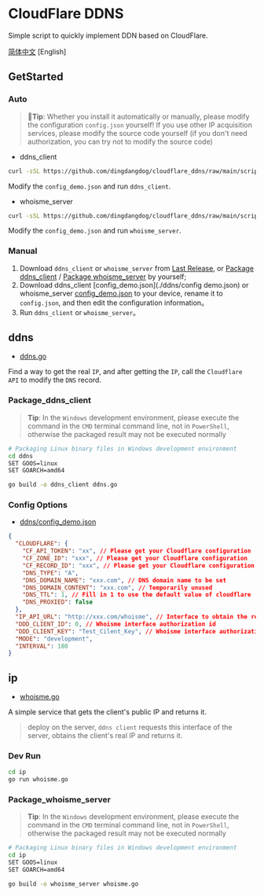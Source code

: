 # CloudFlare DDNS

Simple script to quickly implement DDN based on CloudFlare.

[简体中文](./README_ZH.MD) [English]

## GetStarted

### Auto

> 🧨**Tip**: Whether you install it automatically or manually, please modify the configuration `config.json` yourself! If you use other IP acquisition services, please modify the source code yourself (if you don't need authorization, you can try not to modify the source code)

- ddns_client

```sh
curl -sSL https://github.com/dingdangdog/cloudflare_ddns/raw/main/script/update_ddns.sh | bash
```

Modify the `config_demo.json` and run `ddns_client`.

- whoisme_server

```sh
curl -sSL https://github.com/dingdangdog/cloudflare_ddns/raw/main/script/update_whoisme.sh | bash
```

Modify the `config_demo.json` and run `whoisme_server`.

### Manual

1. Download `ddns_client` or `whoisme_server` from [Last Release](https://github.com/dingdangdog/cloudflare_ddns/releases), or [Package ddns_client](#Package_ddns_client) / [Package whoisme_server](#Package_whoisme_server) by yourself;
2. Download ddns_client [config_demo.json](./ddns/config demo.json) or whoisme_server [config_demo.json](./ip/config_demo.json) to your device, rename it to `config.json`, and then edit the configuration information。
3. Run `ddns_client` or `whoisme_server`。

## ddns

- [ddns.go](./ddns/ddns.go)

Find a way to get the real `IP`, and after getting the `IP`, call the `Cloudflare API` to modify the `DNS` record.

### Package_ddns_client

> **Tip**: In the `Windows` development environment, please execute the command in the `CMD` terminal command line, not in `PowerShell`, otherwise the packaged result may not be executed normally

```bash
# Packaging Linux binary files in Windows development environment
cd ddns
SET GOOS=linux
SET GOARCH=amd64

go build -o ddns_client ddns.go
```

### Config Options

- [ddns/config_demo.json](./ddns/config_demo.json)

```json
{
  "CLOUDFLARE": {
    "CF_API_TOKEN": "xx", // Please get your Cloudflare configuration
    "CF_ZONE_ID": "xxx", // Please get your Cloudflare configuration
    "CF_RECORD_ID": "xxx", // Please get your Cloudflare configuration
    "DNS_TYPE": "A",
    "DNS_DOMAIN_NAME": "xxx.com", // DNS domain name to be set
    "DNS_DOMAIN_CONTENT": "xxx.com", // Temporarily unused
    "DNS_TTL": 1, // Fill in 1 to use the default value of cloudflare
    "DNS_PROXIED": false
  },
  "IP_API_URL": "http://xxx.com/whoisme", // Interface to obtain the real public IP
  "DDD_CLIENT_ID": 0, // Whoisme interface authorization id
  "DDD_CLIENT_KEY": "Test_Cilent_Key", // Whoisme interface authorization key
  "MODE": "development",
  "INTERVAL": 180
}
```

## ip

- [whoisme.go](./ip/whoisme.go)

A simple service that gets the client's public IP and returns it.

> deploy on the server, `ddns client` requests this interface of the server, obtains the client's real IP and returns it.

### Dev Run

```sh
cd ip
go run whoisme.go
```

### Package_whoisme_server

> **Tip**: In the `Windows` development environment, please execute the command in the `CMD` terminal command line, not in `PowerShell`, otherwise the packaged result may not be executed normally

```bash
# Packaging Linux binary files in Windows development environment
cd ip
SET GOOS=linux
SET GOARCH=amd64

go build -o whoisme_server whoisme.go
```

